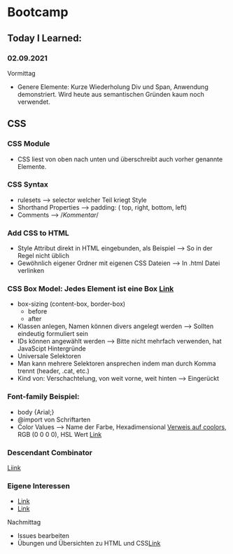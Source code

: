 # Bootcamp
## Today I Learned:
### 02.09.2021

Vormittag

- Genere Elemente: Kurze Wiederholung Div und Span, Anwendung demonstriert. Wird heute aus semantischen Gründen kaum noch verwendet.

## CSS
### CSS Module
- CSS liest von oben nach unten und überschreibt auch vorher genannte Elemente.
### CSS Syntax
- rulesets --> selector welcher Teil kriegt Style
- Shorthand Properties --> padding: ( top, right, bottom, left)
- Comments --> /*Kommentar*/
### Add CSS to HTML
- Style Attribut direkt in HTML eingebunden, als Beispiel --> So in der Regel nicht üblich
- Gewöhnlich eigener Ordner mit eigenen CSS Dateien --> In .html Datei verlinken
### CSS Box Model: Jedes Element ist eine Box [Link](https://wiki.selfhtml.org/wiki/Box-Modell)
- box-sizing (content-box, border-box)
  - before
  - after
- Klassen anlegen, Namen können divers angelegt werden --> Sollten eindeutig formuliert sein
- IDs können angewählt werden --> Bitte nicht mehrfach verwenden, hat JavaScipt Hintergründe
- Universale Selektoren
- Man kann mehrere Selektoren ansprechen indem man durch Komma trennt (header, .cat, etc.)
- Kind von: Verschachtelung, von weit vorne, weit hinten --> Eingerückt
### Font-family Beispiel:
- body {Arial;}
- @import von Schriftarten
- Color Values --> Name der Farbe, Hexadimensional [Verweis auf coolors](https://coolors.co/), RGB (0 0 0 0), HSL Wert [Link](http://www.kleines-lexikon.de/w/h/hsl.html)
### Descendant Combinator
[Liink](https://developer.mozilla.org/en-US/docs/Web/CSS/Descendant_combinator)


### Eigene Interessen
- [Link](https://t3n.de/news/github-pages-719396/)
- [Link](https://code.makery.ch/de/library/html-css/part1/)

Nachmittag
- Issues bearbeiten
- Übungen und Übersichten zu HTML und CSS[Link](https://www.html-seminar.de/css-definitionen-uebersicht.htm)
